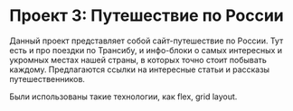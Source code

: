 # Проект 3: Путешествие по России

Данный проект представляет собой сайт-путешествие по России. Тут есть и про поездки по Трансибу, и инфо-блоки о самых интересных и укромных местах нашей страны, в которых точно стоит побывать каждому. Предлагаются  ссылки на интересные статьи и рассказы путешественников.

Были использованы такие технологии, как flex, grid layout.